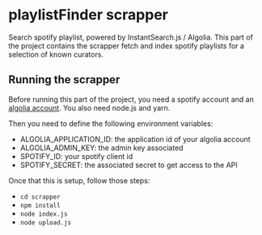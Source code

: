 # playlistFinder scrapper

Search spotify playlist, powered by InstantSearch.js / Algolia. This part of
the project contains the scrapper fetch and index spotify playlists for a
selection of known curators.

## Running the scrapper

Before running this part of the project, you need a spotify account and an
[algolia account](https://www.algolia.com/users/sign_in). You also need node.js and yarn.

Then you need to define the following environment variables:

-   ALGOLIA_APPLICATION_ID: the application id of your algolia account
-   ALGOLIA_ADMIN_KEY: the admin key associated
-   SPOTIFY_ID: your spotify client id
-   SPOTIFY_SECRET: the associated secret to get access to the API

Once that this is setup, follow those steps:

-   `cd scrapper`
-   `npm install`
-   `node index.js`
-   `node upload.js`
